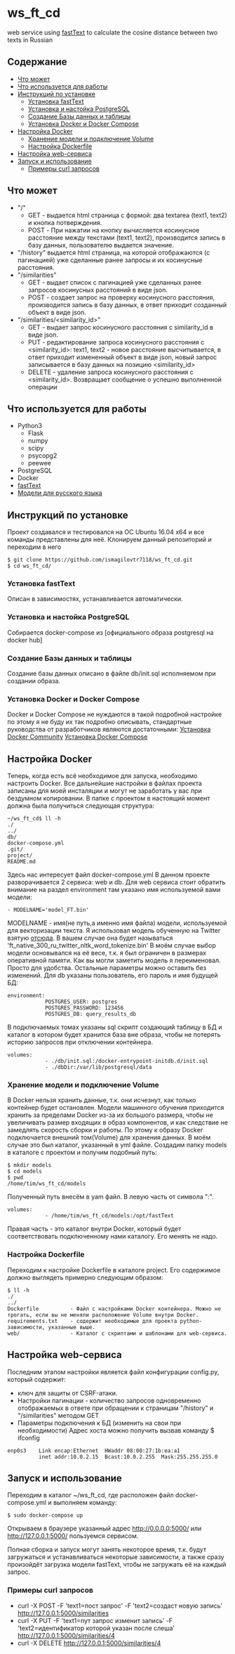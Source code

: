 # ws_ft_cd
web service using [fastText](https://github.com/facebookresearch/fastText) to calculate the cosine distance between two texts in Russian

## Содержание

* [Что может](#Что-может)
* [Что используется для работы](#Что-используется-для-работы)
* [Инструкций по установке](#Инструкций-по-установке)
   * [Установка fastText](#Установка-fastText)
   * [Установка и настойка PostgreSQL](#Установка-и-настойка-PostgreSQL)
   * [Создание Базы данных и таблицы](#Создание-Базы-данных-и-таблицы)
   * [Установка Docker и Docker Compose](#Установка-Docker-и-Docker-Compose)
* [Настройка Docker](#Настройка-Docker)
   * [Хранение модели и подключение Volume](#Хранение-модели-и-подключение-Volume)
   * [Настройка Dockerfile](#Настройка-Dockerfile)
* [Настройка web-сервиса](#Настройка-web-сервиса)
* [Запуск и использование](#Запуск-и-использование)
   * [Примеры curl запросов](#Примеры-curl-запросов)

## Что может

* "/"
   * GET - выдается html страница с формой: два textarea (text1, text2) и кнопка потверждения.
   * POST - При нажатии на кнопку вычисляется косинусное расстояние между текстами (text1, text2), производится запись в базу данных, пользователю выдается значение.
* "/history" выдается html страница, на которой отображаются (с пагинацией) уже сделанные ранее запросы и их косинусные расстояния.
* "/similarities"
   * GET - выдает список с пагинацией уже сделанных ранее запросов косинусных расстояний в виде json.
   * POST - создает запрос на проверку косинусного расстояния, производится запись в базу данных, в ответ приходит созданный объект в виде json.
* "/similarities/<similarity_id>"
   * GET - выдает запрос косинусного расстояния с similarity_id в виде json.
   * PUT - редактирование запроса косинусного расстояния с <similarity_id>: text1, text2 - новое расстояние высчитывается, в ответ приходит измененный объект в виде json, новый запрос записывается в базу данных на позицию <similarity_id>
   * DELETE - удаление запроса косинусного расстояния с <similarity_id>. Возвращает сообщение о успешно выполненной операции

## Что используется для работы

* Python3
   * Flask
   * numpy
   * scipy
   * psycopg2
   * peewee
* PostgreSQL
* Docker
* [fastText](https://github.com/facebookresearch/fastText)
* [Модели для русского языка](http://docs.deeppavlov.ai/en/master/intro/pretrained_vectors.html#id2)

## Инструкций по установке

Проект создавался и тестировался на ОС Ubuntu 16.04 x64 и все команды представлены для неё.
Клонируем данный репозиторий и переходим в него
```
$ git clone https://github.com/ismagilovtr7118/ws_ft_cd.git
$ cd ws_ft_cd/
```

### Установка fastText

Описан в зависимостях, устанавливается автоматически.

### Установка и настойка PostgreSQL

Собирается docker-compose из [официального образа postgresql на docker hub] 

### Создание Базы данных и таблицы

Создание базы данных описано в файле db/init.sql исполняемом при создании образа.

### Установка Docker и Docker Compose

Docker и Docker Compose не нуждаются в такой подробной настройке по этому я не буду их так подробно описывать, стандартные руководства от разработчиков являются достаточными:
[Установка Docker Community](https://docs.docker.com/install/linux/docker-ce/ubuntu/)
[Установка Docker Compose](https://docs.docker.com/compose/install/)

## Настройка Docker

Теперь, когда есть всё необходимое для запуска, необходимо настроить Docker.
Все дальнейшие настройки в файлах проекта записаны для моей инсталяции и могут не заработать у вас при бездумном копировании.
В папке с проектом в настоящий момент должна была получиться следующая структура:
```
~/ws_ft_cd$ ll -h
./
../
db/
docker-compose.yml
.git/
project/
README.md
```
Здесь нас интересует файл docker-compose.yml
В данном проекте разворачивается 2 сервиса: web и db.
Для web сервиса стоит обратить внимание на раздел environment там указано имя используемой вами модели:
```
- MODELNAME='model_FT.bin'
```
MODELNAME - имя(не путь,а именно имя файла) модели, используемой для векторизации текста. Я использовал модель обученную на Twitter взятую [отсюда](http://docs.deeppavlov.ai/en/master/features/pretrained_vectors.html#id2).
В вашем случае она будет называться 'ft_native_300_ru_twitter_nltk_word_tokenize.bin'
В моём случае выбор модели основывался на её весе, т.к. я был ограничен в размерах оперативной памяти. Как вы могли заметить модель я переименовал. Просто для удобства.
Остальные параметры можно оставить без изменений.
Для db указаны пользователь, его пароль и имя будущей БД:
```
environment:
            POSTGRES_USER: postgres
            POSTGRES_PASSWORD: 123456
            POSTGRES_DB: query_results_db
```
В подключаемых томах указаны sql скрипт создающий таблицу в БД и каталог в котором будет хранится база вне образа, чтобы не потерять историю запросов при отключении контейнера.
```
volumes:
            - ./db/init.sql:/docker-entrypoint-initdb.d/init.sql
            - ./dbDir:/var/lib/postgresql/data
```

### Хранение модели и подключение Volume

В Docker нельзя хранить данные, т.к. они исчезнут, как только контейнер будет остановлен.
Модели машинного обучения приходится хранить за пределами Docker из-за их большого размера, чтобы не увеличивать размер входящих в образ компонентов, и как следствие не замедлять скорость сборки и работы.
По этому к образу Docker подключается внешний том(Volume) для хранения данных.
В моём случае это был каталог, указанный в yml файле. Создадим папку models в каталоге с проектом и получим подобный путь:
```
$ mkdir models
$ cd models
$ pwd
/home/tim/ws_ft_cd/models
```
Полученный путь внесём в yam файл. В левую часть от символа ":".
```
volumes:
            - /home/tim/ws_ft_cd/models:/opt/fastText
```
Правая часть - это каталог внутри Docker, который будет соответствовать подключенному нами каталогу. Его менять не надо.

### Настройка Dockerfile

Переходим к настройке Dockerfile в каталоге project. Его содержимое должно выглядеть примерно следующим образом:
```
$ ll -h
./
../
Dockerfile          - Файл с настройками Docker контейнера. Можно не трогать, если вы не меняли расположение Volume внутри Docker.
requirements.txt    - содержит необходимые для проекта python-зависимости, указанные выше.
web/                - Каталог с скриптами и шаблонами для web-сервиса.
```

## Настройка web-сервиса

Последним этапом настройки является файл конфигурации config.py, который содержит:
* ключ для защиты от CSRF-атаки.
* Настройки пагинации - количество запросов одновременно отображаемых в ответе при обращении к страницам "/history" и "/similarities" методом GET
* Параметры подключения к БД (изменить на свои при необходимости)
Адрес хоста можно получить вызвав команду $ ifconfig
```
enp0s3    Link encap:Ethernet  HWaddr 08:00:27:1b:ea:a1  
          inet addr:10.0.2.15  Bcast:10.0.2.255  Mask:255.255.255.0
``` 

## Запуск и использование

Переходим в каталог ~/ws_ft_cd, где расположен файл docker-compose.yml и выполняем команду:
```
$ sudo docker-compose up
```
Открываем в браузере указанный адрес http://0.0.0.0:5000/ или http://127.0.0.1:5000/ пользуемся сервисом.

Полная сборка и запуск могут занять некоторое время, т.к. будут загружаться и устанавливаться некоторые зависимости, а также сразу произойдёт загрузка модели fastText, чтобы не загружать её на каждый запрос.

### Примеры curl запросов
* curl -X POST -F 'text1=пост запрос' -F 'text2=создаст новую запись' http://127.0.0.1:5000/similarities
* curl -X PUT -F 'text1=пут запрос изменит запись' -F 'text2=идентификатор которой указан после слеша' http://127.0.0.1:5000/similarities/4
* curl -X DELETE http://127.0.0.1:5000/similarities/4

